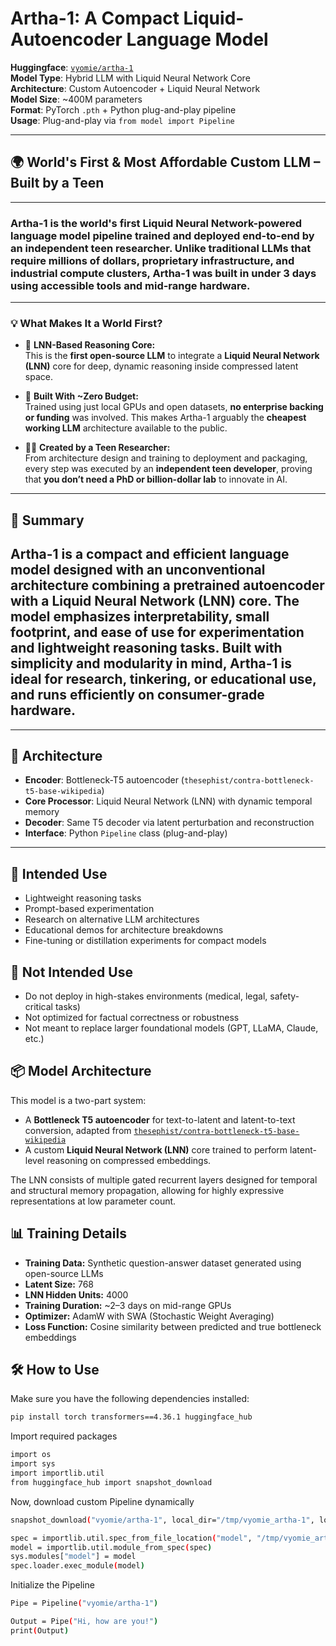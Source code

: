 
# **Artha-1**: A Compact Liquid-Autoencoder Language Model

**Huggingface**: [`vyomie/artha-1`](https://huggingface.co/vyomie/artha-1)  
**Model Type**: Hybrid LLM with Liquid Neural Network Core  
**Architecture**: Custom Autoencoder + Liquid Neural Network  
**Model Size**: ~400M parameters  
**Format**: PyTorch `.pth` + Python plug-and-play pipeline  
**Usage**: Plug-and-play via `from model import Pipeline`

---

## 🌍 World's First & Most Affordable Custom LLM – Built by a Teen
---
### **Artha-1** is the **world's first Liquid Neural Network-powered language model pipeline** trained and deployed end-to-end by an independent teen researcher. Unlike traditional LLMs that require millions of dollars, proprietary infrastructure, and industrial compute clusters, **Artha-1 was built in under 3 days using accessible tools and mid-range hardware.**
---
### 💡 What Makes It a World First?

- 🧠 **LNN-Based Reasoning Core:**  
  This is the **first open-source LLM** to integrate a **Liquid Neural Network (LNN)** core for deep, dynamic reasoning inside compressed latent space.

- 💸 **Built With ~Zero Budget:**  
  Trained using just local GPUs and open datasets, **no enterprise backing or funding** was involved. This makes Artha-1 arguably the **cheapest working LLM** architecture available to the public.

- 🧑‍🎓 **Created by a Teen Researcher:**  
  From architecture design and training to deployment and packaging, every step was executed by an **independent teen developer**, proving that **you don’t need a PhD or billion-dollar lab** to innovate in AI.

---

## 📌 Summary

**Artha-1** is a compact and efficient language model designed with an unconventional architecture combining a pretrained autoencoder with a Liquid Neural Network (LNN) core. The model emphasizes interpretability, small footprint, and ease of use for experimentation and lightweight reasoning tasks.
Built with simplicity and modularity in mind, Artha-1 is ideal for research, tinkering, or educational use, and runs efficiently on consumer-grade hardware.
---



---

## 🧪 Architecture

- **Encoder**: Bottleneck-T5 autoencoder (`thesephist/contra-bottleneck-t5-base-wikipedia`)
- **Core Processor**: Liquid Neural Network (LNN) with dynamic temporal memory
- **Decoder**: Same T5 decoder via latent perturbation and reconstruction
- **Interface**: Python `Pipeline` class (plug-and-play)

---

## 🧠 Intended Use

- Lightweight reasoning tasks  
- Prompt-based experimentation  
- Research on alternative LLM architectures  
- Educational demos for architecture breakdowns  
- Fine-tuning or distillation experiments for compact models  

## 🚫 Not Intended Use

- Do not deploy in high-stakes environments (medical, legal, safety-critical tasks)  
- Not optimized for factual correctness or robustness  
- Not meant to replace larger foundational models (GPT, LLaMA, Claude, etc.)  

## 📦 Model Architecture

This model is a two-part system:
- A **Bottleneck T5 autoencoder** for text-to-latent and latent-to-text conversion, adapted from [`thesephist/contra-bottleneck-t5-base-wikipedia`](https://huggingface.co/thesephist/contra-bottleneck-t5-base-wikipedia)
- A custom **Liquid Neural Network (LNN)** core trained to perform latent-level reasoning on compressed embeddings.

The LNN consists of multiple gated recurrent layers designed for temporal and structural memory propagation, allowing for highly expressive representations at low parameter count.

## 📊 Training Details

- **Training Data:** Synthetic question-answer dataset generated using open-source LLMs  
- **Latent Size:** 768  
- **LNN Hidden Units:** 4000  
- **Training Duration:** ~2–3 days on mid-range GPUs  
- **Optimizer:** AdamW with SWA (Stochastic Weight Averaging)  
- **Loss Function:** Cosine similarity between predicted and true bottleneck embeddings  

## 🛠️ How to Use

Make sure you have the following dependencies installed:

```bash
pip install torch transformers==4.36.1 huggingface_hub
```

Import required packages

```bash
import os
import sys
import importlib.util
from huggingface_hub import snapshot_download
```
Now, download custom Pipeline dynamically

```bash
snapshot_download("vyomie/artha-1", local_dir="/tmp/vyomie_artha-1", local_dir_use_symlinks=False)

spec = importlib.util.spec_from_file_location("model", "/tmp/vyomie_artha-1/model.py")
model = importlib.util.module_from_spec(spec)
sys.modules["model"] = model
spec.loader.exec_module(model)
```

Initialize the Pipeline

```bash
Pipe = Pipeline("vyomie/artha-1")
```

```bash
Output = Pipe("Hi, how are you!")
print(Output)
```
